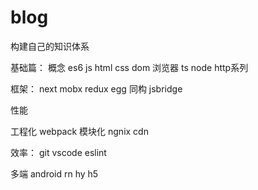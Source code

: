 # blog
构建自己的知识体系

基础篇：
概念
es6
js
html
css
dom
浏览器
ts
node
http系列

框架：
next
mobx
redux
egg
同构
jsbridge

性能


工程化
webpack
模块化
ngnix
cdn

效率：
git
vscode
eslint

多端
android
rn
hy
h5





